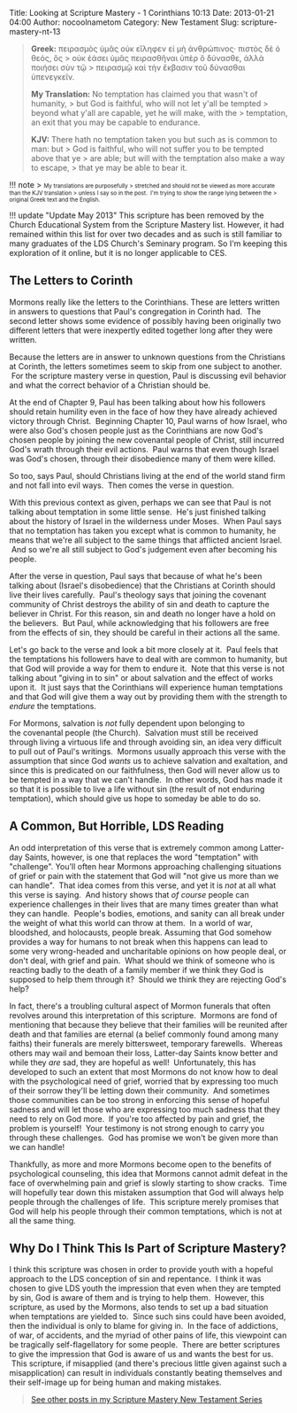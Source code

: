 Title: Looking at Scripture Mastery - 1 Corinthians 10:13
Date: 2013-01-21 04:00
Author: nocoolnametom
Category: New Testament
Slug: scripture-mastery-nt-13

> **Greek:** πειρασμὸς ὑμᾶς οὐκ εἴληφεν εἰ μὴ ἀνθρώπινος· πιστὸς δὲ ὁ
> θεός, ὃς >  οὐκ ἐάσει ὑμᾶς πειρασθῆναι ὑπὲρ ὃ δύνασθε, ἀλλὰ ποιήσει σὺν τῷ >  πειρασμῷ καὶ τὴν ἔκβασιν τοῦ δύνασθαι ὑπενεγκεῖν.
>
> **My Translation:** No temptation has claimed you that wasn't of
> humanity, >  but God is faithful, who will not let y'all be tempted >  beyond what y'all are capable, yet he will make, with the >  temptation, an exit that you may be capable to endurance.
>
> **KJV:** There hath no temptation taken you but such as is common to
> man: but >  God is faithful, who will not suffer you to be tempted above that ye >  are able; but will with the temptation also make a way to escape, >  that ye may be able to bear it.<!--more-->

!!! note
    > <span style="font-size: x-small;">My translations are purposefully
    > stretched and should not be viewed as more accurate than the KJV translation
    > unless I say so in the post.  I'm trying to show the range lying between the
    > original Greek text and the English.</span>

!!! update "Update May 2013"
    This scripture has been removed by the Church Educational System from
    the Scripture Mastery list. However, it had remained within this list for
    over two decades and as such is still familiar to many graduates of the LDS
    Church's Seminary program. So I'm keeping this exploration of it online, but it
    is no longer applicable to CES.

The Letters to Corinth
----------------------

Mormons really like the letters to the Corinthians. These are letters
written in answers to questions that Paul's congregation in Corinth had.  The
second letter shows some evidence of possibly having been originally two different
letters that were inexpertly edited together long after they were written.

Because the letters are in answer to unknown questions from the
Christians at Corinth, the letters sometimes seem to skip from one subject to
another.  For the scripture mastery verse in question, Paul is discussing evil
behavior and what the correct behavior of a Christian should be.

At the end of Chapter 9, Paul has been talking about how his followers
should retain humility even in the face of how they have already achieved
victory through Christ.  Beginning Chapter 10, Paul warns of how Israel, who
were also God's chosen people just as the Corinthians are now God's chosen people
by joining the new covenantal people of Christ, still incurred God's wrath
through their evil actions.  Paul warns that even though Israel was God's
chosen, through their disobedience many of them were killed.

So too, says Paul, should Christians living at the end of the world
stand firm and not fall into evil ways.  Then comes the verse in question.

With this previous context as given, perhaps we can see that Paul is not
talking about temptation in some little sense.  He's just finished talking
about the history of Israel in the wilderness under Moses.  When Paul says that
no temptation has taken you except what is common to humanity, he means
that we're all subject to the same things that afflicted ancient Israel.  And so
we're all still subject to God's judgement even after becoming his people.

After the verse in question, Paul says that because of what he's been
talking about (Israel's disobedience) that the Christians at Corinth should
live their lives carefully.  Paul's theology says that joining the covenant
community of Christ destroys the ability of sin and death to capture the believer in
Christ. For this reason, sin and death no longer have a hold on the believers.
 But Paul, while acknowledging that his followers are free from the effects
of sin, they should be careful in their actions all the same.

Let's go back to the verse and look a bit more closely at it.  Paul
feels that the temptations his followers have to deal with are common to humanity,
but that God will provide a way for them to endure it.  Note that this verse is
not talking about "giving in to sin" or about salvation and the effect of
works upon it.  It just says that the Corinthians will experience human
temptations and that God will give them a way out by providing them with the strength
to *endure* the temptations.

For Mormons, salvation is *not* fully dependent upon belonging to
the covenantal people (the Church).  Salvation must still be received through living a
virtuous life and through avoiding sin, an idea very difficult to pull out of
Paul's writings.  Mormons usually approach this verse with the assumption that
since God *wants* us to achieve salvation and exaltation, and since this is
predicated on our faithfulness, then God will never allow us to be tempted in a
way that we can't handle.  In other words, God has made it so that it is possible
to live a life without sin (the result of not enduring temptation), which should
give us hope to someday be able to do so.

A Common, But Horrible, LDS Reading
-----------------------------------

An odd interpretation of this verse that is extremely common among
Latter-day Saints, however, is one that replaces the word "temptation" with
"challenge". You'll often hear Mormons approaching challenging situations of grief
or pain with the statement that God will "not give us more than we can handle".
 That idea comes from this verse, and yet it is *not* at all what this verse
is saying.  And history shows that *of course* people can experience
challenges in their lives that are many times greater than what they can handle.
 People's bodies, emotions, and sanity can all break under the weight of what
this world can throw at them.  In a world of war, bloodshed, and holocausts,
people break. Assuming that God somehow provides a way for humans to not break when
this happens can lead to some very wrong-headed and uncharitable opinions on
how people deal, or don't deal, with grief and pain.  What should we think
of someone who is reacting badly to the death of a family member if we
think they God is supposed to help them through it?  Should we think they are
rejecting God's help?

In fact, there's a troubling cultural aspect of Mormon funerals that
often revolves around this interpretation of this scripture.  Mormons are
fond of mentioning that because they believe that their families will be
reunited after death and that families are eternal (a belief commonly found among many
faiths) their funerals are merely bittersweet, temporary farewells.  Whereas
others may wail and bemoan their loss, Latter-day Saints know better and while
they *are* sad, they are hopeful as well!  Unfortunately, this has developed to
such an extent that most Mormons do not know how to deal with the psychological
need of grief, worried that by expressing too much of their sorrow they'll be
letting down their community.  And sometimes those communities can be too
strong in enforcing this sense of hopeful sadness and will let those who are
expressing too much sadness that they need to rely on God more.  If you're too
affected by pain and grief, the problem is yourself!  Your testimony is not strong
enough to carry you through these challenges.  God has promise we won't be given
more than we can handle!

Thankfully, as more and more Mormons become open to the benefits of psychological counseling, this idea that Mormons cannot admit defeat in
the face of overwhelming pain and grief is slowly starting to show cracks.  Time
will hopefully tear down this mistaken assumption that God will always help
people through the challenges of life.  This scripture merely promises that
God will help his people through their common temptations, which is not at all
the same thing.

Why Do I Think This Is Part of Scripture Mastery?
-------------------------------------------------

I think this scripture was chosen in order to provide youth with a
hopeful approach to the LDS conception of sin and repentance.  I think it was
chosen to give LDS youth the impression that even when they are tempted by sin,
God is aware of them and is trying to help them.  However, this scripture, as
used by the Mormons, also tends to set up a bad situation when temptations are
yielded to.  Since such sins could have been avoided, then the individual is
only to blame for giving in.  In the face of addictions, of war, of accidents,
and the myriad of other pains of life, this viewpoint can be tragically self-flagellatory for some people.  There are better scriptures to give
the impression that God is aware of us and wants the best for us.  This
scripture, if misapplied (and there's precious little given against such a
misapplication) can result in individuals constantly beating themselves and their
self-image up for being human and making mistakes.

> [See other posts in my Scripture Mastery New Testament Series][]

  [See other posts in my Scripture Mastery New Testament Series]: |filename|scripture-mastery-new-testament.md "Scripture Mastery: New Testament"
